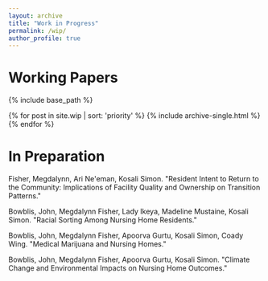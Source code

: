 ```yaml
---
layout: archive
title: "Work in Progress"
permalink: /wip/
author_profile: true
---
```

# Working Papers
{% include base_path %}

{% for post in site.wip | sort: 'priority' %}
  {% include archive-single.html %}
{% endfor %}



# In Preparation
Fisher, Megdalynn, Ari Ne'eman, Kosali Simon. "Resident Intent to Return to the Community: Implications of Facility Quality and Ownership on Transition Patterns."

Bowblis, John, Megdalynn Fisher, Lady Ikeya, Madeline Mustaine, Kosali Simon. "Racial Sorting Among Nursing Home Residents."

Bowblis, John, Megdalynn Fisher, Apoorva Gurtu, Kosali Simon, Coady Wing. "Medical Marijuana and Nursing Homes."

Bowblis, John, Megdalynn Fisher, Apoorva Gurtu, Kosali Simon. "Climate Change and Environmental Impacts on Nursing Home Outcomes."
